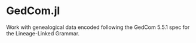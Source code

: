# GedCom.jl

Work with genealogical data encoded following the GedCom 5.5.1 spec for the Lineage-Linked Grammar.